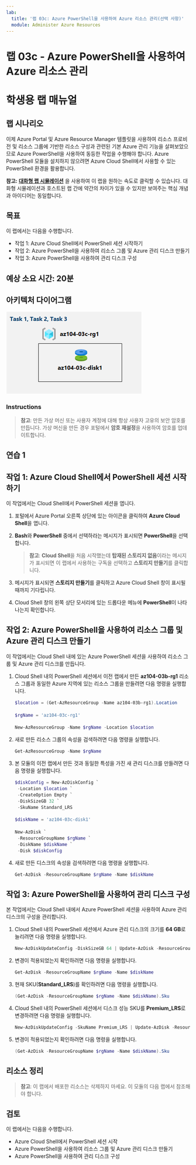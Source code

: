 ```yaml
---
lab:
  title: '랩 03c: Azure PowerShell을 사용하여 Azure 리소스 관리(선택 사항)'
  module: Administer Azure Resources
---
```


# 랩 03c - Azure PowerShell을 사용하여 Azure 리소스 관리
# 학생용 랩 매뉴얼

## 랩 시나리오

이제 Azure Portal 및 Azure Resource Manager 템플릿을 사용하여 리소스 프로비전 및 리소스 그룹에 기반한 리소스 구성과 관련된 기본 Azure 관리 기능을 살펴보았으므로 Azure PowerShell을 사용하여 동등한 작업을 수행해야 합니다. Azure PowerShell 모듈을 설치하지 않으려면 Azure Cloud Shell에서 사용할 수 있는 PowerShell 환경을 활용합니다.

**참고:** **[대화형 랩 시뮬레이션](https://mslabs.cloudguides.com/guides/AZ-104%20Exam%20Guide%20-%20Microsoft%20Azure%20Administrator%20Exercise%206)** 을 사용하여 이 랩을 원하는 속도로 클릭할 수 있습니다. 대화형 시뮬레이션과 호스트된 랩 간에 약간의 차이가 있을 수 있지만 보여주는 핵심 개념과 아이디어는 동일합니다. 

## 목표

이 랩에서는 다음을 수행합니다.

+ 작업 1: Azure Cloud Shell에서 PowerShell 세션 시작하기
+ 작업 2: Azure PowerShell을 사용하여 리소스 그룹 및 Azure 관리 디스크 만들기
+ 작업 3: Azure PowerShell을 사용하여 관리 디스크 구성

## 예상 소요 시간: 20분

## 아키텍처 다이어그램

![이미지](../media/lab03c.png)

### Instructions

> **참고**:  만든 가상 머신 또는 사용자 계정에 대해 항상 사용자 고유의 보안 암호를 만듭니다. 가상 머신을 만든 경우 포털에서 **암호 재설정**을 사용하여 암호를 업데이트합니다. 

## 연습 1

## 작업 1: Azure Cloud Shell에서 PowerShell 세션 시작하기

이 작업에서는 Cloud Shell에서 PowerShell 세션을 엽니다. 

1. 포털에서 Azure Portal 오른쪽 상단에 있는 아이콘을 클릭하여 **Azure Cloud Shell**을 엽니다.

1. **Bash**와 **PowerShell** 중에서 선택하라는 메시지가 표시되면 **PowerShell**을 선택합니다. 

    >**참고**: **Cloud Shell**을 처음 시작했는데 **탑재된 스토리지 없음**이라는 메시지가 표시되면 이 랩에서 사용하는 구독을 선택하고 **스토리지 만들기**를 클릭합니다. 

1. 메시지가 표시되면 **스토리지 만들기**를 클릭하고 Azure Cloud Shell 창이 표시될 때까지 기다립니다. 

1. Cloud Shell 창의 왼쪽 상단 모서리에 있는 드롭다운 메뉴에 **PowerShell**이 나타나는지 확인합니다.

## 작업 2: Azure PowerShell을 사용하여 리소스 그룹 및 Azure 관리 디스크 만들기

이 작업에서는 Cloud Shell 내에 있는 Azure PowerShell 세션을 사용하여 리소스 그룹 및 Azure 관리 디스크를 만듭니다.

1. Cloud Shell 내의 PowerShell 세션에서 이전 랩에서 만든 **az104-03b-rg1** 리소스 그룹과 동일한 Azure 지역에 있는 리소스 그룹을 만들려면 다음 명령을 실행합니다.

   ```powershell
   $location = (Get-AzResourceGroup -Name az104-03b-rg1).Location

   $rgName = 'az104-03c-rg1'

   New-AzResourceGroup -Name $rgName -Location $location
   ```
1. 새로 만든 리소스 그룹의 속성을 검색하려면 다음 명령을 실행합니다.

   ```powershell
   Get-AzResourceGroup -Name $rgName
   ```
1. 본 모듈의 이전 랩에서 만든 것과 동일한 특성을 가진 새 관리 디스크를 만들려면 다음 명령을 실행합니다.

   ```powershell
   $diskConfig = New-AzDiskConfig `
    -Location $location `
    -CreateOption Empty `
    -DiskSizeGB 32 `
    -SkuName Standard_LRS

   $diskName = 'az104-03c-disk1'

   New-AzDisk `
    -ResourceGroupName $rgName `
    -DiskName $diskName `
    -Disk $diskConfig
   ```

1. 새로 만든 디스크의 속성을 검색하려면 다음 명령을 실행합니다.

   ```powershell
   Get-AzDisk -ResourceGroupName $rgName -Name $diskName
   ```

## 작업 3: Azure PowerShell을 사용하여 관리 디스크 구성

본 작업에서는 Cloud Shell 내에서 Azure PowerShell 세션을 사용하여 Azure 관리 디스크의 구성을 관리합니다. 

1. Cloud Shell 내의 PowerShell 세션에서 Azure 관리 디스크의 크기를 **64 GB**로 늘리려면 다음 명령을 실행합니다.

   ```powershell
   New-AzDiskUpdateConfig -DiskSizeGB 64 | Update-AzDisk -ResourceGroupName $rgName -DiskName $diskName
   ```

1. 변경이 적용되었는지 확인하려면 다음 명령을 실행합니다.

   ```powershell
   Get-AzDisk -ResourceGroupName $rgName -Name $diskName
   ```

1. 현재 SKU(**Standard_LRS**)를 확인하려면 다음 명령을 실행합니다.

   ```powershell
   (Get-AzDisk -ResourceGroupName $rgName -Name $diskName).Sku
   ```

1. Cloud Shell 내의 PowerShell 세션에서 디스크 성능 SKU를 **Premium_LRS**로 변경하려면 다음 명령을 실행합니다.

   ```powershell
   New-AzDiskUpdateConfig -SkuName Premium_LRS | Update-AzDisk -ResourceGroupName $rgName -DiskName $diskName
   ```

1. 변경이 적용되었는지 확인하려면 다음 명령을 실행합니다.

   ```powershell
   (Get-AzDisk -ResourceGroupName $rgName -Name $diskName).Sku
   ```

## 리소스 정리

   >**참고**: 이 랩에서 배포한 리소스는 삭제하지 마세요. 이 모듈의 다음 랩에서 참조해야 합니다.

## 검토

이 랩에서는 다음을 수행합니다.

- Azure Cloud Shell에서 PowerShell 세션 시작
- Azure PowerShell을 사용하여 리소스 그룹 및 Azure 관리 디스크 만들기
- Azure PowerShell을 사용하여 관리 디스크 구성
